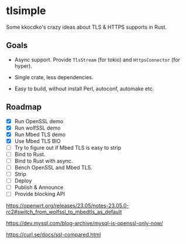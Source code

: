 # tlsimple

Some kkocdko's crazy ideas about TLS & HTTPS supports in Rust.

## Goals

- Async support. Provide `TlsStream` (for tokio) and `HttpsConnector` (for hyper).

- Single crate, less dependencies.

- Easy to build, without install Perl, autoconf, automake etc.

## Roadmap

- [x] Run OpenSSL demo
- [x] Run wolfSSL demo
- [x] Run Mbed TLS demo
- [x] Use Mbed TLS BIO
- [ ] Try to figure out if Mbed TLS is easy to strip
- [ ] Bind to Rust.
- [ ] Bind to Rust with async.
- [ ] Bench OpenSSL and Mbed TLS.
- [ ] Strip
- [ ] Deploy
- [ ] Publish & Announce
- [ ] Provide blocking API

https://openwrt.org/releases/23.05/notes-23.05.0-rc2#switch_from_wolfssl_to_mbedtls_as_default

https://dev.mysql.com/blog-archive/mysql-is-openssl-only-now/

https://curl.se/docs/ssl-compared.html

<!--
cargo install bindgen-cli
sudo dnf install clang-devel
bindgen target/openssl/include/openssl/ssl.h -o src/ssl_h_openssl.rs -- -Itarget/openssl/include
bindgen target/wolfssl/wolfssl/openssl/ssl.h -o src/ssl_h_wolfssl.rs -- -Itarget/wolfssl
https://rust-lang.github.io/rust-bindgen/allowlisting.html
-->

<!--
https://stackoverflow.com/questions/50887018/cmake-generate-single-header-file
https://github.com/rust-lang/cc-rs/issues/242
https://www.wolfssl.com/documentation/manuals/wolfssl/chapter02.html
先尝试 bindgen 或者其他方案
crate “cc”
绑定代码？询问

cargo install bindgen-cli

-->

<!--
# openssl
mkdir -p target
cd target
curl -o openssl.tar.gz -L https://github.com/openssl/openssl/releases/download/openssl-3.1.1/openssl-3.1.1.tar.gz
rm -rf openssl
mkdir openssl
tar -xf openssl.tar.gz --strip-components 1 -C openssl
cd openssl
rm -rf test doc demos CHANGES.md
tar -cJf openssl.tar.xz openssl
-->
